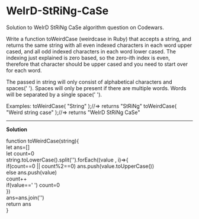 # WeIrD-StRiNg-CaSe
Solution to WeIrD StRiNg CaSe algorithm question on Codewars.

Write a function toWeirdCase (weirdcase in Ruby) that accepts a string, and returns the same string with all even indexed characters in each word upper cased, and all odd indexed characters in each word lower cased. The indexing just explained is zero based, so the zero-ith index is even, therefore that character should be upper cased and you need to start over for each word.

The passed in string will only consist of alphabetical characters and spaces(' '). Spaces will only be present if there are multiple words. Words will be separated by a single space(' ').

Examples:
toWeirdCase( "String" );//=> returns "StRiNg"
toWeirdCase( "Weird string case" );//=> returns "WeIrD StRiNg CaSe"
<br>
__________________________________________________________________

<strong>Solution</strong>

function toWeirdCase(string){<br>
    let ans=[]<br>
    let count=0<br>
    string.toLowerCase().split('').forEach((value , i)=>{<br>
      if(count==0 || count%2==0) ans.push(value.toUpperCase())  <br>
      else ans.push(value)    <br>
      count++     <br>
      if(value==' ') count=0    <br>
    })<br>
    ans=ans.join('')<br>
    return ans<br>
}<br>
